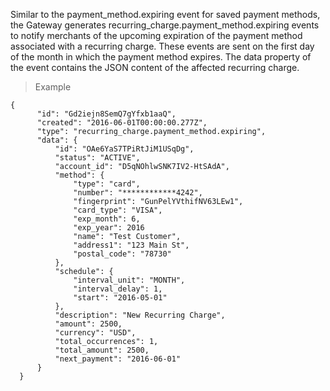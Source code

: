 <div class="method-area">
  <div class="method-copy">
    <div class="method-copy-padding">
      <p>Similar to the <span class="code-green">payment_method.expiring</span> event for saved payment methods, the Gateway generates
      <span class="code-green">recurring_charge.payment_method.expiring</span> events to notify merchants of the upcoming expiration of the payment method associated with a recurring charge. These events are sent on the first day of the month in which the payment method expires. The <span class="code-green">data</span> property of the event contains the JSON content of the affected recurring charge.</p>
    </div>
  </div>
  <blockquote><p>Example</p></blockquote>

  <pre><code class="json">{
      "id": "Gd2iejn8SemQ7gYfxb1aaQ",
      "created": "2016-06-01T00:00:00.277Z",
      "type": "recurring_charge.payment_method.expiring",
      "data": {
          "id": "OAe6YaS7TPiRtJiM1USqDg",
          "status": "ACTIVE",
          "account_id": "D5qNOhlwSNK7IV2-HtSAdA",
          "method": {
              "type": "card",
              "number": "************4242",
              "fingerprint": "GunPelYVthifNV63LEw1",
              "card_type": "VISA",
              "exp_month": 6,
              "exp_year": 2016
              "name": "Test Customer",
              "address1": "123 Main St",
              "postal_code": "78730"
          },
          "schedule": {
              "interval_unit": "MONTH",
              "interval_delay": 1,
              "start": "2016-05-01"
          },
          "description": "New Recurring Charge",
          "amount": 2500,
          "currency": "USD",
          "total_occurrences": 1,
          "total_amount": 2500,
          "next_payment": "2016-06-01"
      }
  }</code>
  </pre>
</div>
